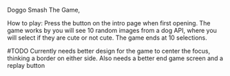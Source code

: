 Doggo Smash The Game,

How to play:
Press the button on the intro page when first opening.
The game works by you will see 10 random images from a dog API, where you will select if they are cute or not cute.
The game ends at 10 selections.

#TODO
Currently needs better design for the game to center the focus, thinking a border on either side.
Also needs a better end game screen and a replay button
